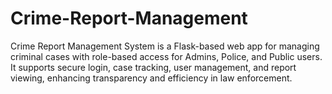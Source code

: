 # Crime-Report-Management
Crime Report Management System is a Flask-based web app for managing criminal cases with role-based access for Admins, Police, and Public users. It supports secure login, case tracking, user management, and report viewing, enhancing transparency and efficiency in law enforcement.
